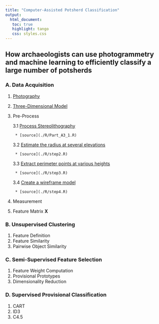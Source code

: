 ```yaml
---
title: "Computer-Assisted Potsherd Classification"
output:
  html_document:
   toc: true
   highlight: tango
   css: styles.css
---
```

## How archaeologists can use photogrammetry and machine learning to efficiently classify a large number of potsherds

### A. Data Acquisition
1. [Photography](./markdown/Part_A1.md)
2. [Three-Dimensional Model](./markdown/Part_A2.md)
3. Pre-Process

    3.1 [Process Stereolithography](./markdown/Part_A3_1.md)

        * [source](./R/Part_A3_1.R)

    3.2 [Estimate the radius at several elevations](./markdown/step2.md)

        * [source](./R/step2.R)

    3.3 [Extract perimeter points at various heights](./markdown/step3.md)

        * [source](./R/step3.R)

    3.4 [Create a wireframe model](./markdown/step4.md)

        * [source](./R/step4.R)

4.  Measurement
5.  Feature Matrix **X**

### B. Unsupervised Clustering
1. Feature Definition
2. Feature Similarity
3. Pairwise Object Similarity

### C. Semi-Supervised Feature Selection
1. Feature Weight Computation
2. Provisional Prototypes
3. Dimensionality Reduction

### D. Supervised Provisional Classification
1. CART
2. ID3
3. C4.5

